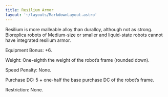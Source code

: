 ```yaml
---
title: Resilium Armor
layout: '~/layouts/MarkdownLayout.astro'
---
```

Resilium is more malleable alloy than duralloy, although not as strong.
Bioreplica robots of Medium-size or smaller and liquid-state robots cannot
have integrated resilium armor.

Equipment Bonus: +6.

Weight: One-eighth the weight of the robot’s frame (rounded down).

Speed Penalty: None.

Purchase DC: 5 + one-half the base purchase DC of the robot’s frame.

Restriction: None.

